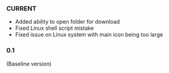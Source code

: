 ### CURRENT
* Added ability to open folder for download
* Fixed Linux shell script mistake
* Fixed issue on Linux system with main icon being too large

### 0.1
(Baseline version)
